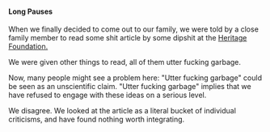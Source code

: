 #### Long Pauses

 
When we finally decided to come out to our family, we were told by a close family member to read some shit article by some dipshit at the [Heritage Foundation.](https://www.heritage.org/gender/commentary/transgender-ideology-riddled-contradictions-here-are-the-big-ones)

We were given other things to read, all of them utter fucking garbage. 

Now, many people might see a problem here: "Utter fucking garbage" could be seen as an unscientific claim. "Utter fucking garbage" implies that we have refused to engage with these ideas on a serious level. 

We disagree. We looked at the article as a literal bucket of individual criticisms, and have found nothing worth integrating.